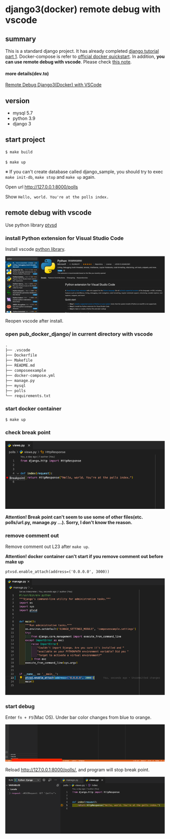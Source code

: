 # django3(docker) remote debug with vscode
## summary
This is a standard django project.
It has already completed [django tutorial part 1](https://docs.djangoproject.com/en/3.1/intro/tutorial01/).
Docker-compose is refer to [official docker quickstart](https://docs.docker.com/compose/django/).
In addition, **you can use remote debug with vscode**. Please check [this note](#remote-debug-with-vscode).

#### more details(dev.to)

[Remote Debug Django3(Docker) with VSCode](https://dev.to/katsuya_9/remote-debug-django3-docker-with-vscode-3k9c)

## version
- mysql 5.7
- python 3.9
- django 3

## start project

```
$ make build

$ make up
```
※ If you can't create database called django_sample, you should try to exec `make init-db`, `make stop` and `make up` again.


Open url http://127.0.0.1:8000/polls

Show `Hello, world. You're at the polls index.`

## remote debug with vscode
Use python library [ptvsd](https://pypi.org/project/ptvsd/)

### install Python extension for Visual Studio Code
Install vscode [python library](https://marketplace.visualstudio.com/items?itemName=ms-python.python).

![python extension](https://github.com/katsuya-n/pub_docker_django/blob/images/python_extension.png)

Reopen vscode after install.
### open pub_docker_django/ in current directory with vscode

```
.
├── .vscode
├── Dockerfile
├── Makefile
├── README.md
├── composeexample
├── docker-compose.yml
├── manage.py
├── mysql
├── polls
└── requirements.txt
```

### start docker container

```
$ make up
```

### check break point

![break point](https://github.com/katsuya-n/pub_docker_django/blob/images/break_point.png)

**Attention! Break point can't seem to use some of other files(etc. polls/url.py, manage.py ...). Sorry, I don't know the reason.**

### remove comment out
Remove comment out L23 after `make up`.

**Attention! docker container can't start if you remove comment out before make up**

```
ptvsd.enable_attach(address=('0.0.0.0', 3000))
```

![comment out](https://github.com/katsuya-n/pub_docker_django/blob/images/comment_out.png)

### start debug

Enter `fn + F5`(Mac OS). Under bar color changes from blue to orange.

![start debug](https://github.com/katsuya-n/pub_docker_django/blob/images/exec_debug_mode.png)

Reload http://127.0.0.1:8000/polls/, and program will stop break point.

![stop break point](https://github.com/katsuya-n/pub_docker_django/blob/images/stop_break_point.png)
